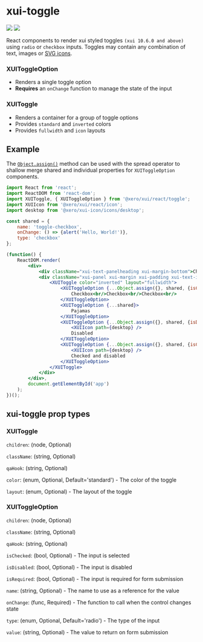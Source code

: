 # xui-toggle

![](https://img.shields.io/badge/xui-^10.6.0-blue.svg)
![](https://img.shields.io/badge/react-^15.5.4-blue.svg)

React components to render xui styled toggles `(xui 10.6.0 and above)` using `radio` or `checkbox` inputs. Toggles may contain any combination of text, images or [SVG icons](https://github.dev.xero.com/UXE/xui-icon).

### XUIToggleOption
* Renders a single toggle option
* **Requires** an `onChange` function to manage the state of the input

### XUIToggle
* Renders a container for a group of toggle options
* Provides `standard` and `inverted` colors
* Provides `fullwidth` and `icon` layouts

## Example

The [`Object.assign()`](https://developer.mozilla.org/en-US/docs/Web/JavaScript/Reference/Global_Objects/Object/assign)
method can be used with the spread operator to shallow merge shared and individual properties for `XUIToggleOption` components.

```jsx
import React from 'react';
import ReactDOM from 'react-dom';
import XUIToggle, { XUIToggleOption } from '@xero/xui/react/toggle';
import XUIIcon from '@xero/xui/react/icon';
import desktop from '@xero/xui-icon/icons/desktop';

const shared = {
	name: 'toggle-checkbox',
	onChange: () => {alert('Hello, World!')},
	type: 'checkbox'
};

(function() {
	ReactDOM.render(
		<div>
			<div className="xui-text-panelheading xui-margin-bottom">Checkbox toggle (inverted, fullwidth)</div>
			<div className="xui-panel xui-margin xui-padding xui-text-inverted">
				<XUIToggle color="inverted" layout="fullwidth">
					<XUIToggleOption {...Object.assign({}, shared, {isChecked: true})}>
						Checkbox<br/>Checkbox<br/>Checkbox<br/>
					</XUIToggleOption>
					<XUIToggleOption {...shared}>
						Pajamas
					</XUIToggleOption>
					<XUIToggleOption {...Object.assign({}, shared, {isDisabled: true})}>
						<XUIIcon path={desktop} />
						Disabled
					</XUIToggleOption>
					<XUIToggleOption {...Object.assign({}, shared, {isChecked: true, isDisabled: true})}>
						<XUIIcon path={desktop} />
						Checked and disabled
					</XUIToggleOption>
				</XUIToggle>
			</div>
		</div>,
		document.getElementById('app')
	);
})();
```

## xui-toggle prop types

### XUIToggle
`children`: (node, Optional)

`className`: (string, Optional)

`qaHook`: (string, Optional)

`color`: (enum, Optional, Default='standard') - The color of the toggle

`layout`: (enum, Optional) - The layout of the toggle


### XUIToggleOption
`children`: (node, Optional)

`className`: (string, Optional)

`qaHook`: (string, Optional)

`isChecked`: (bool, Optional) - The input is selected

`isDisabled`: (bool, Optional) - The input is disabled

`isRequired`: (bool, Optional) - The input is required for form submission

`name`: (string, Optional) - The name to use as a reference for the value

`onChange`: (func, Required)  - The function to call when the control changes state

`type`: (enum, Optional, Default='radio') - The type of the input

`value`: (string, Optional) - The value to return on form submission

